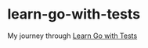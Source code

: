 # learn-go-with-tests
My journey through [Learn Go with Tests](https://quii.gitbook.io/learn-go-with-tests/)
